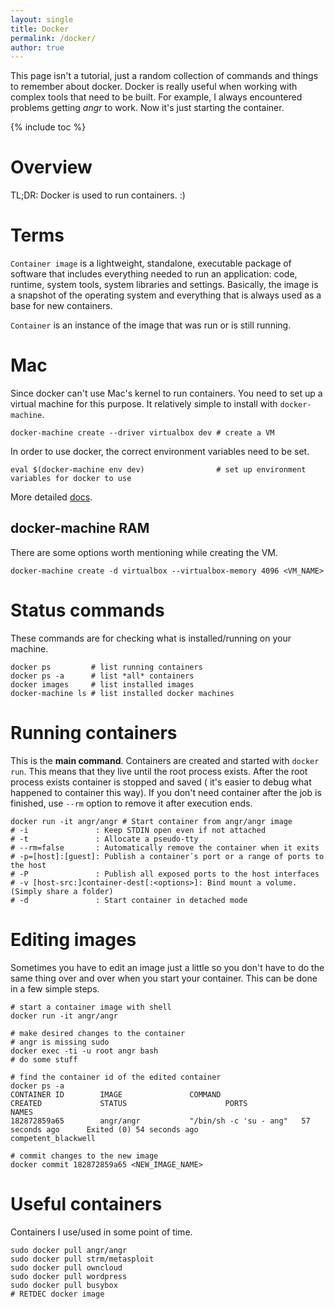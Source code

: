 ```yaml
---
layout: single
title: Docker
permalink: /docker/
author: true
---
```


This page isn't a tutorial, just a random collection of commands and things to remember about docker.
Docker is really useful when working with complex tools that need to be built.
For example, I always encountered problems getting *angr* to work. Now it's just starting the container.

{% include toc %}

# Overview

TL;DR: Docker is used to run containers. :)

# Terms

`Container image` is a lightweight, standalone, executable package of software that includes everything needed to run an application: code, runtime, system tools, system libraries and settings.
Basically, the image is a snapshot of the operating system and everything that is always used as a base for new containers.

`Container` is an instance of the image that was run or is still running.

# Mac

Since docker can't use Mac's kernel to run containers.
You need to set up a virtual machine for this purpose.
It relatively simple to install with `docker-machine`.

```
docker-machine create --driver virtualbox dev # create a VM
```

In order to use docker, the correct environment variables need to be set.

```
eval $(docker-machine env dev)                # set up environment variables for docker to use
```

More detailed [docs](https://docs.docker.com/machine/overview/).

## docker-machine RAM

There are some options worth mentioning while creating the VM.

```
docker-machine create -d virtualbox --virtualbox-memory 4096 <VM_NAME>
```

# Status commands

These commands are for checking what is installed/running on your machine.

```
docker ps         # list running containers
docker ps -a      # list *all* containers
docker images     # list installed images
docker-machine ls # list installed docker machines
```

# Running containers

This is the **main command**. Containers are created and started with `docker run`.
This means that they live until the root process exists.
After the root process exists container is stopped and saved ( it's easier to debug what happened to container this way).
If you don't need container after the job is finished, use `--rm` option to remove it after execution ends.

```
docker run -it angr/angr # Start container from angr/angr image
# -i               : Keep STDIN open even if not attached
# -t               : Allocate a pseudo-tty
# --rm=false       : Automatically remove the container when it exits
# -p=[host]:[guest]: Publish a container᾿s port or a range of ports to the host
# -P               : Publish all exposed ports to the host interfaces
# -v [host-src:]container-dest[:<options>]: Bind mount a volume. (Simply share a folder)
# -d               : Start container in detached mode
```

# Editing images

Sometimes you have to edit an image just a little so you don't have to do the same thing over and over when you start your container.
This can be done in a few simple steps.

```
# start a container image with shell
docker run -it angr/angr

# make desired changes to the container
# angr is missing sudo
docker exec -ti -u root angr bash
# do some stuff

# find the container id of the edited container
docker ps -a
CONTAINER ID        IMAGE               COMMAND                  CREATED             STATUS                      PORTS               NAMES
182872859a65        angr/angr           "/bin/sh -c 'su - ang"   57 seconds ago      Exited (0) 54 seconds ago                       competent_blackwell

# commit changes to the new image
docker commit 182872859a65 <NEW_IMAGE_NAME>
```

# Useful containers

Containers I use/used in some point of time.

```
sudo docker pull angr/angr
sudo docker pull strm/metasploit
sudo docker pull owncloud
sudo docker pull wordpress
sudo docker pull busybox
# RETDEC docker image
```
